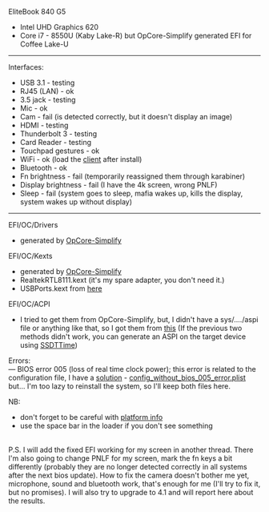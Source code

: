 EliteBook 840 G5
- Intel UHD Graphics 620
- Core i7 - 8550U (Kaby Lake-R) but OpCore-Simplify generated EFI for Coffee Lake-U 
---
Interfaces:
- USB 3.1 - testing
- RJ45 (LAN) - ok
- 3.5 jack - testing
- Mic - ok
- Cam - fail (is detected correctly, but it doesn't display an image)
- HDMI - testing
- Thunderbolt 3 - testing
- Card Reader - testing
- Touchpad gestures - ok
- WiFi - ok (load the [client](https://github.com/OpenIntelWireless/HeliPort/releases/) after install) 
- Bluetooth - ok
- Fn brightness - fail (temporarily reassigned them through karabiner)
- Display brightness - fail (I have the 4k screen, wrong PNLF)
- Sleep - fail (system goes to sleep, mafia wakes up, kills the display, system wakes up without display)
---
EFI/OC/Drivers
- generated by [OpCore-Simplify](https://github.com/lzhoang2801/OpCore-Simplify)

EFI/OC/Kexts<br>
- generated by [OpCore-Simplify](https://github.com/lzhoang2801/OpCore-Simplify)
- RealtekRTL8111.kext (it's my spare adapter, you don't need it.)
- USBPorts.kext from [here](https://github.com/MetalStrikerXLR/Hackintosh-HP-Elitebook-840-G5-Sonoma.git)

EFI/OC/ACPI<br>
- I tried to get them from OpCore-Simplify, but, I didn't have a sys/..../aspi file or anything like that, so I got them from [this](https://github.com/kecinzer/hpelitebook850g5-opencore) (If the previous two methods didn't work, you can generate an ASPI on the target device using [SSDTTime](https://github.com/corpnewt/SSDTTime))

Errors:<br>
— BIOS error 005 (loss of real time clock power); this error is related to the configuration file, I have a [solution](https://github.com/AI-paca/HP-EliteBook-840-G5-Sequoia/commit/ad67879db6f610d0a522bfd27727b328cd686e63) - [config_without_bios_005_error.plist](https://github.com/AI-paca/HP-EliteBook-840-G5-Sequoia/blob/main/EFI/OC/config_without_bios_005_error.plist) but... I'm too lazy to reinstall the system, so I'll keep both files here.

NB:<br>
- don't forget to be careful with [platform info](https://dortania.github.io/OpenCore-Install-Guide/config-laptop.plist/kaby-lake.html#platforminfo)
- use the space bar in the loader if you don't see something

<br>P.S. I will add the fixed EFI working for my screen in another thread. There I'm also going to change PNLF for my screen, mark the fn keys a bit differently (probably they are no longer detected correctly in all systems after the next bios update). How to fix the camera doesn't bother me yet, microphone, sound and bluetooth work, that's enough for me (I'll try to fix it, but no promises). I will also try to upgrade to 4.1 and will report here about the results.
